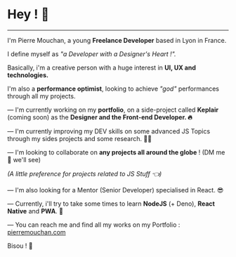 # Hey ! 👋

---

I'm Pierre Mouchan, a young **Freelance Developer** based in Lyon in France.

I define myself as *"a Developer with a Designer's Heart !".*

Basically, i'm a creative person with a huge interest in **UI, UX and technologies.**

I'm also a **performance optimist**, looking to achieve *"god"* performances through all my projects.

— I'm currently working on my **portfolio**, on a side-project called **Keplair** (coming soon) as the **Designer and the Front-end Developer. 🔥**

— I'm currently improving my DEV skills on some advanced JS Topics through my sides projects and some research. 👨‍💻

— I'm looking to collaborate on **any projects all around the globe** ! (DM me 🌚 we'll see)

*(A little preference for projects related to JS Stuff 👈)*

— I'm also looking for a Mentor (Senior Developer) specialised in React. 😎

— Currently, i'll try to take some times to learn **NodeJS** (+ Deno), **React Native** and **PWA**. 🤙

— You can reach me and find all my works on my Portfolio : [pierremouchan.com](https://pierremouchan.com)

Bisou ! 👋 
